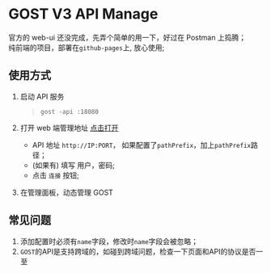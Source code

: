 # GOST V3 API Manage

官方的 web-ui 还没完成，先弄个简单的用一下，好过在 Postman 上捣腾；  
纯前端的项目，部署在`github-pages`上, 放心使用;

## 使用方式

1. 启动 API 服务

   > `gost -api :18080`

2. 打开 web 端管理地址 [点击打开](http://blog.whyoop.com/gost-ui/)

   - API 地址 `http://IP:PORT`， 如果配置了`pathPrefix`，加上`pathPrefix`路径；
   - (如果有) 填写 用户，密码;
   - 点击 `连接` 按钮;

3. 在管理面板，动态管理 GOST

## 常见问题

1. 添加配置时必须有`name`字段，修改时`name`字段会被忽略；
2. `GOST`的API是支持跨域的，如碰到跨域问题，检查一下页面和API的协议是否一至
